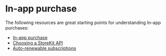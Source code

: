 # In-app purchase

The following resources are great starting points for understanding In-app purchases: 
* [In-app purchase](https://developer.apple.com/in-app-purchase/)
* [Choosing a StoreKit API](https://developer.apple.com/documentation/storekit/in-app_purchase/choosing_a_storekit_api_for_in-app_purchases)
* [Auto-renewable subscriptions](https://developer.apple.com/app-store/subscriptions/)

